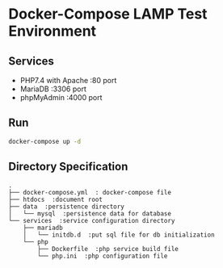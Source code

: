# Docker-Compose LAMP Test Environment

## Services
* PHP7.4 with Apache :80 port
* MariaDB :3306 port
* phpMyAdmin :4000 port

## Run
```bash
docker-compose up -d
```

## Directory Specification
```
.
├── docker-compose.yml  : docker-compose file
├── htdocs  :document root
├── data  :persistence directory
│   └── mysql  :persistence data for database
└── services  :service configuration directory
    ├── mariadb
    │   └── initdb.d  :put sql file for db initialization
    └── php
        ├── Dockerfile  :php service build file
        └── php.ini  :php configuration file
```
